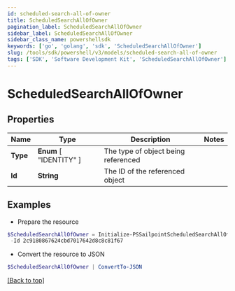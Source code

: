 ```yaml
---
id: scheduled-search-all-of-owner
title: ScheduledSearchAllOfOwner
pagination_label: ScheduledSearchAllOfOwner
sidebar_label: ScheduledSearchAllOfOwner
sidebar_class_name: powershellsdk
keywords: ['go', 'golang', 'sdk', 'ScheduledSearchAllOfOwner'] 
slug: /tools/sdk/powershell/v3/models/scheduled-search-all-of-owner
tags: ['SDK', 'Software Development Kit', 'ScheduledSearchAllOfOwner']
---
```



# ScheduledSearchAllOfOwner

## Properties

Name | Type | Description | Notes
------------ | ------------- | ------------- | -------------
**Type** |   **Enum** [  "IDENTITY" ] | The type of object being referenced | 
**Id** |  **String** | The ID of the referenced object | 

## Examples

- Prepare the resource
```powershell
$ScheduledSearchAllOfOwner = Initialize-PSSailpointScheduledSearchAllOfOwner  -Type IDENTITY `
 -Id 2c9180867624cbd7017642d8c8c81f67
```

- Convert the resource to JSON
```powershell
$ScheduledSearchAllOfOwner | ConvertTo-JSON
```


[[Back to top]](#) 

